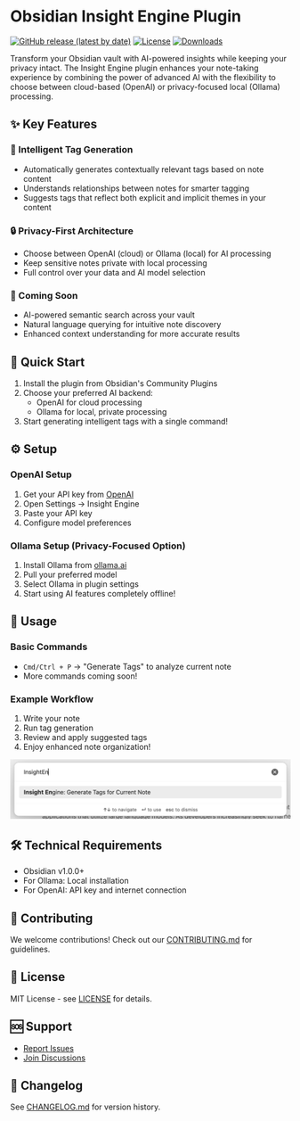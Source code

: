 # Obsidian Insight Engine Plugin

[![GitHub release (latest by date)](https://img.shields.io/github/v/release/username/obsidian-insight-engine)](https://github.com/username/obsidian-insight-engine/releases)
[![License](https://img.shields.io/github/license/username/obsidian-insight-engine)](LICENSE)
[![Downloads](https://img.shields.io/github/downloads/username/obsidian-insight-engine/total)](https://github.com/username/obsidian-insight-engine/releases)

Transform your Obsidian vault with AI-powered insights while keeping your privacy intact. The Insight Engine plugin enhances your note-taking experience by combining the power of advanced AI with the flexibility to choose between cloud-based (OpenAI) or privacy-focused local (Ollama) processing.

## ✨ Key Features

### 🤖 Intelligent Tag Generation
- Automatically generates contextually relevant tags based on note content
- Understands relationships between notes for smarter tagging
- Suggests tags that reflect both explicit and implicit themes in your content

### 🔒 Privacy-First Architecture
- Choose between OpenAI (cloud) or Ollama (local) for AI processing
- Keep sensitive notes private with local processing
- Full control over your data and AI model selection

### 🎯 Coming Soon
- AI-powered semantic search across your vault
- Natural language querying for intuitive note discovery
- Enhanced context understanding for more accurate results

## 🚀 Quick Start

1. Install the plugin from Obsidian's Community Plugins
2. Choose your preferred AI backend:
   - OpenAI for cloud processing
   - Ollama for local, private processing
3. Start generating intelligent tags with a single command!

## ⚙️ Setup

### OpenAI Setup
1. Get your API key from [OpenAI](https://platform.openai.com/)
2. Open Settings → Insight Engine
3. Paste your API key
4. Configure model preferences

### Ollama Setup (Privacy-Focused Option)
1. Install Ollama from [ollama.ai](https://ollama.ai)
2. Pull your preferred model
3. Select Ollama in plugin settings
4. Start using AI features completely offline!

## 📖 Usage

### Basic Commands
- `Cmd/Ctrl + P` → "Generate Tags" to analyze current note
- More commands coming soon!

### Example Workflow
1. Write your note
2. Run tag generation
3. Review and apply suggested tags
4. Enjoy enhanced note organization!

![Insight Engine in Action](docs/screen-2.png)

## 🛠️ Technical Requirements

- Obsidian v1.0.0+
- For Ollama: Local installation
- For OpenAI: API key and internet connection

## 🤝 Contributing

We welcome contributions! Check out our [CONTRIBUTING.md](CONTRIBUTING.md) for guidelines.

## 📝 License

MIT License - see [LICENSE](LICENSE) for details.

## 🆘 Support

- [Report Issues](https://github.com/username/obsidian-insight-engine/issues)
- [Join Discussions](https://github.com/username/obsidian-insight-engine/discussions)

## 📜 Changelog

See [CHANGELOG.md](CHANGELOG.md) for version history.
